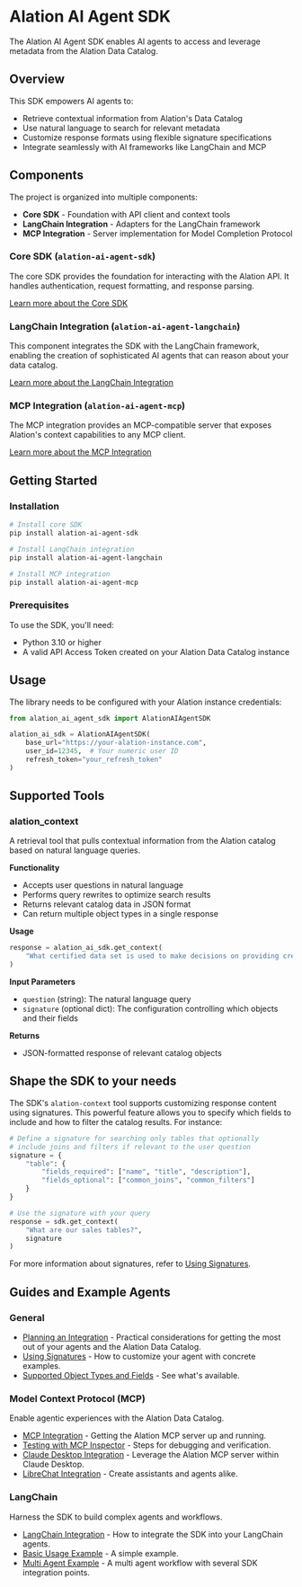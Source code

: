 # Alation AI Agent SDK

The Alation AI Agent SDK enables AI agents to access and leverage metadata from the Alation Data Catalog.

## Overview

This SDK empowers AI agents to:

- Retrieve contextual information from Alation's Data Catalog
- Use natural language to search for relevant metadata
- Customize response formats using flexible signature specifications
- Integrate seamlessly with AI frameworks like LangChain and MCP

## Components

The project is organized into multiple components:

- **Core SDK** - Foundation with API client and context tools
- **LangChain Integration** - Adapters for the LangChain framework
- **MCP Integration** - Server implementation for Model Completion Protocol

### Core SDK (`alation-ai-agent-sdk`)

The core SDK provides the foundation for interacting with the Alation API. It handles authentication, request formatting, and response parsing.

[Learn more about the Core SDK](./python/core-sdk/README.md)

### LangChain Integration (`alation-ai-agent-langchain`)

This component integrates the SDK with the LangChain framework, enabling the creation of sophisticated AI agents that can reason about your data catalog.

[Learn more about the LangChain Integration](./python/dist-langchain/README.md)

### MCP Integration (`alation-ai-agent-mcp`)

The MCP integration provides an MCP-compatible server that exposes Alation's context capabilities to any MCP client.

[Learn more about the MCP Integration](./python/dist-mcp/README.md)

## Getting Started

### Installation

```bash
# Install core SDK
pip install alation-ai-agent-sdk

# Install LangChain integration
pip install alation-ai-agent-langchain

# Install MCP integration
pip install alation-ai-agent-mcp
```

### Prerequisites

To use the SDK, you'll need:

- Python 3.10 or higher
- A valid API Access Token created on your Alation Data Catalog instance

## Usage

The library needs to be configured with your Alation instance credentials:

```python
from alation_ai_agent_sdk import AlationAIAgentSDK

alation_ai_sdk = AlationAIAgentSDK(
    base_url="https://your-alation-instance.com",
    user_id=12345,  # Your numeric user ID
    refresh_token="your_refresh_token"
)
```

## Supported Tools

### alation_context

A retrieval tool that pulls contextual information from the Alation catalog based on natural language queries.

**Functionality**
- Accepts user questions in natural language
- Performs query rewrites to optimize search results
- Returns relevant catalog data in JSON format
- Can return multiple object types in a single response

**Usage**
```python
response = alation_ai_sdk.get_context(
    "What certified data set is used to make decisions on providing credit for customers?"
)
```

**Input Parameters**
- `question` (string): The natural language query
- `signature` (optional dict): The configuration controlling which objects and their fields

**Returns**
- JSON-formatted response of relevant catalog objects

## Shape the SDK to your needs

The SDK's `alation-context` tool supports customizing response content using signatures. This powerful feature allows you to specify which fields to include and how to filter the catalog results. For instance:

```python
# Define a signature for searching only tables that optionally
# include joins and filters if relevant to the user question
signature = {
    "table": {
        "fields_required": ["name", "title", "description"],
        "fields_optional": ["common_joins", "common_filters"]
    }
}

# Use the signature with your query
response = sdk.get_context(
    "What are our sales tables?",
    signature
)
```

For more information about signatures, refer to [Using Signatures](./guides/signature.md).

## Guides and Example Agents

### General
- [Planning an Integration](./guides/planning.md) - Practical considerations for getting the most out of your agents and the Alation Data Catalog.
- [Using Signatures](./guides/signature.md) - How to customize your agent with concrete examples.
- [Supported Object Types and Fields](./guides/supported.md) - See what's available.


### Model Context Protocol (MCP)

Enable agentic experiences with the Alation Data Catalog.

- [MCP Integration](./guides/mcp/) - Getting the Alation MCP server up and running.
- [Testing with MCP Inspector](./guides/mcp/testing_with_mcp_inspector.md) - Steps for debugging and verification.
- [Claude Desktop Integration](./guides/mcp/claude_desktop.md) - Leverage the Alation MCP server within Claude Desktop.
- [LibreChat Integration](./guides/mcp/librechat.md) - Create assistants and agents alike.

### LangChain

Harness the SDK to build complex agents and workflows.
- [LangChain Integration](./python/dist-langchain/) - How to integrate the SDK into your LangChain agents.
- [Basic Usage Example](./python/dist-langchain/examples/basic_usage/) - A simple example.
- [Multi Agent Example](./python/dist-langchain/examples/multi_agent_return_eligibility/) - A multi agent workflow with several SDK integration points.
